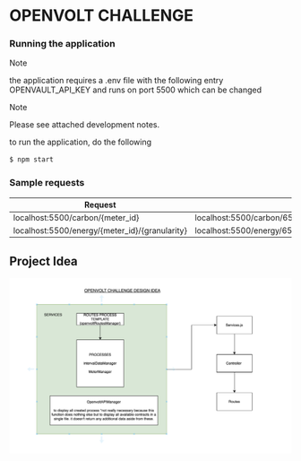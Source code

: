 # OPENVOLT CHALLENGE


### Running the application
> [!NOTE]  
> the application requires a .env file with the following entry
> OPENVAULT_API_KEY and runs on port 5500 which can be changed

> [!NOTE]  
> Please see attached development notes.

to run the application, do the following

```sh
$ npm start
```

### Sample requests


| Request      | Sample | Response |
| ----------- | ----------- | ----------- |
| localhost:5500/carbon/{meter_id}      | localhost:5500/carbon/6514167223e3d1424bf82742 | value       |
| localhost:5500/energy/{meter_id}/{granularity}   |  localhost:5500/energy/6514167223e3d1424bf82742/month | value        |


## Project Idea
![design idea](openvoltimage.png)
